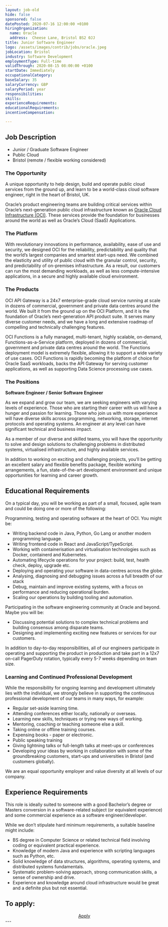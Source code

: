 ```yaml
---
layout: job-old
hide: false
sponsored: false
datePosted: 2020-07-16 12:00:00 +0100
hiringOrganization:
  name: Oracle
  address:  Cheese Lane, Bristol BS2 0JJ
title: Junior Software Engineer
logo: /assets/images/contrib/jobs/oracle.jpeg
jobLocation: Bristol
industry: Software Development
employmentType: Full-time
validThrough: 2020-08-15 08:00:00 +0100
startDate: Immediately
occupationalCategory:
baseSalary: 35
salaryCurrency: GBP
salaryPeriod: year
responsibilities:
skills:
experienceRequirements:
educationalRequirements:
incentiveCompensation:

---
```


## Job Description
- Junior / Graduate Software Engineer
- Public Cloud
- Bristol (remote / flexible working considered)

### The Opportunity

A unique opportunity to help design, build and operate public cloud services from the ground up, and learn to be a world-class cloud software engineer, right in the heart of Bristol, UK.

Oracle’s product engineering teams are building critical services within Oracle’s next-generation public cloud infrastructure known as [Oracle Cloud Infrastructure (OCI)](https://docs.cloud.oracle.com/iaas/Content/home.htm). These services provide the foundation for businesses around the world as well as Oracle’s Cloud (SaaS) Applications.

### The Platform

With revolutionary innovations in performance, availability, ease of use and security, we designed OCI for the reliability, predictability and quality that the world’s largest companies and smartest start-ups need. We combined the elasticity and utility of public cloud with the granular control, security, and predictability of on-premises infrastructure. As a result, our customers can run the most demanding workloads, as well as less compute-intensive applications, in a secure and highly available cloud environment.

### The Products

OCI API Gateway is a 24x7 enterprise-grade cloud service running at scale in dozens of commercial, government and private data centres around the world. We built it from the ground up on the OCI Platform, and it is the foundation of Oracle’s next-generation API product suite. It serves many diverse customer needs, and we have a long and extensive roadmap of compelling and technically challenging features.

OCI Functions is a fully managed, multi-tenant, highly scalable, on-demand, Functions-as-a-Service platform, deployed in dozens of commercial, government and private data centres around the world. The Functions deployment model is extremely flexible, allowing it to support a wide variety of use cases. OCI Functions is rapidly becoming the platform of choice for Oracle SaaS workloads, backs the API Gateway for serving customer applications, as well as supporting Data Science processing use cases.

### The Positions

**Software Engineer / Senior Software Engineer**

As we expand and grow our team, we are seeking engineers with varying levels of experience. Those who are starting their career with us will have a hunger and passion for learning. Those who join us with more experience will have diverse skills across programming, networking, storage, internet protocols and operating systems. An engineer at any level can have significant technical and business impact.

As a member of our diverse and skilled teams, you will have the opportunity to solve and design solutions to challenging problems in distributed systems, virtualised infrastructure, and highly available services.

In addition to working on exciting and challenging projects, you’ll be getting an excellent salary and flexible benefits package, flexible working arrangements, a fun, state-of-the-art development environment and unique opportunities for learning and career growth.

## Educational Requirements
On a typical day, you will be working as part of a small, focused, agile team and could be doing one or more of the following:

Programming, testing and operating software at the heart of OCI. You might be:
- Writing backend code in Java, Python, Go Lang or another modern programming language.
- Writing frontend code in React and JavaScript/TypeScript.
- Working with containerisation and virtualisation technologies such as Docker, containerd and Kubernetes.
- Automating lifecycle operations for your project: build, test, health check, deploy, upgrade etc.
- Deploying and operating your software in data-centres across the globe.
- Analysing, diagnosing and debugging issues across a full breadth of our stack
- Debug, maintain and improve existing systems, with a focus on performance and reducing operational burden.
- Scaling our operations by building tooling and automation.

Participating in the software engineering community at Oracle and beyond. Maybe you will be:
- Discussing potential solutions to complex technical problems and building consensus among disparate teams.
- Designing and implementing exciting new features or services for our customers.

In addition to day-to-day responsibilities, all of our engineers participate in operating and supporting the product in production and take part in a 12x7 on-call PagerDuty rotation, typically every 5-7 weeks depending on team size.

### Learning and Continued Professional Development

While the responsibility for ongoing learning and development ultimately lies with the individual, we strongly believe in supporting the continuous professional development of our teams in many ways, for example:
- Regular set-aside learning time.
- Attending conferences either locally, nationally or overseas.
- Learning new skills, techniques or trying new ways of working.
- Mentoring, coaching or teaching someone else a skill.
- Taking online or offline training courses.
- Expensing books - paper or electronic.
- Public speaking training
- Giving lightning talks or full-length talks at meet-ups or conferences
- Developing your ideas by working in collaboration with some of the groundbreaking customers, start-ups and universities in Bristol (and customers globally).

We are an equal opportunity employer and value diversity at all levels of our company.

## Experience Requirements
This role is ideally suited to someone with a good Bachelor’s degree or Masters conversion in a software-related subject (or equivalent experience) and some commercial experience as a software engineer/developer.

While we don’t stipulate hard minimum requirements, a suitable baseline might include:
- BS degree in Computer Science or related technical field involving coding or equivalent practical experience.
- Knowledge of modern Java and experience with scripting languages such as Python, etc.
- Solid knowledge of data structures, algorithms, operating systems, and distributed systems fundamentals.
- Systematic problem-solving approach, strong communication skills, a sense of ownership and drive.
- Experience and knowledge around cloud infrastructure would be great and a definite plus but not essential.

## To apply:

<div class="to-apply" style="text-align: center">
  <a class="btn btn--dark" style="margin: 20px" href="mailto:ioana-madalina.patrichi@oracle.com">
    Apply
  </a>
</div>
---
